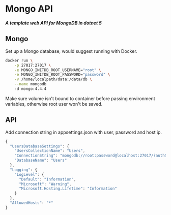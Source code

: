 # Mongo API

***A template web API for MongoDB in dotnet 5***

## Mongo

Set up a Mongo database, would suggest running with Docker.

```bash
docker run \
    -p 27017:27017 \
    -e MONGO_INITDB_ROOT_USERNAME="root" \
    -e MONGO_INITDB_ROOT_PASSWORD="password" \
    -v /home/localpath/data:/data/db \
    --name mongodb
    -d mongo:4.4.4
```

Make sure volume isn't bound to container before passing environment variables, otherwise root user won't be saved.

## API

Add connection string in appsettings.json with user, password and host ip.

```javascript
{
  "UsersDatabaseSettings": {
    "UsersCollectionName": "Users",
    "ConnectionString": "mongodb://root:password@localhost:27017/?authSource=admin",
    "DatabaseName": "Users" 
  },
  "Logging": {
    "LogLevel": {
      "Default": "Information",
      "Microsoft": "Warning",
      "Microsoft.Hosting.Lifetime": "Information"
    }
  },
  "AllowedHosts": "*"
}
```
